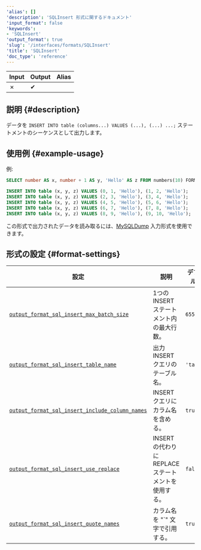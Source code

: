 ```yaml
---
'alias': []
'description': 'SQLInsert 形式に関するドキュメント'
'input_format': false
'keywords':
- 'SQLInsert'
'output_format': true
'slug': '/interfaces/formats/SQLInsert'
'title': 'SQLInsert'
'doc_type': 'reference'
---
```


| Input | Output | Alias |
|-------|--------|-------|
| ✗     | ✔      |       |

## 説明 {#description}

データを `INSERT INTO table (columns...) VALUES (...), (...) ...;` ステートメントのシーケンスとして出力します。

## 使用例 {#example-usage}

例:

```sql
SELECT number AS x, number + 1 AS y, 'Hello' AS z FROM numbers(10) FORMAT SQLInsert SETTINGS output_format_sql_insert_max_batch_size = 2
```

```sql
INSERT INTO table (x, y, z) VALUES (0, 1, 'Hello'), (1, 2, 'Hello');
INSERT INTO table (x, y, z) VALUES (2, 3, 'Hello'), (3, 4, 'Hello');
INSERT INTO table (x, y, z) VALUES (4, 5, 'Hello'), (5, 6, 'Hello');
INSERT INTO table (x, y, z) VALUES (6, 7, 'Hello'), (7, 8, 'Hello');
INSERT INTO table (x, y, z) VALUES (8, 9, 'Hello'), (9, 10, 'Hello');
```

この形式で出力されたデータを読み取るには、[MySQLDump](../formats/MySQLDump.md) 入力形式を使用できます。

## 形式の設定 {#format-settings}

| 設定                                                                                                                                  | 説明                                              | デフォルト     |
|---------------------------------------------------------------------------------------------------------------------------------------|---------------------------------------------------|-----------------|
| [`output_format_sql_insert_max_batch_size`](../../operations/settings/settings-formats.md/#output_format_sql_insert_max_batch_size)    | 1つのINSERTステートメント内の最大行数。                | `65505`         |
| [`output_format_sql_insert_table_name`](../../operations/settings/settings-formats.md/#output_format_sql_insert_table_name)            | 出力INSERTクエリのテーブル名。                      | `'table'`       |
| [`output_format_sql_insert_include_column_names`](../../operations/settings/settings-formats.md/#output_format_sql_insert_include_column_names) | INSERTクエリにカラム名を含める。                   | `true`          |
| [`output_format_sql_insert_use_replace`](../../operations/settings/settings-formats.md/#output_format_sql_insert_use_replace)          | INSERTの代わりにREPLACEステートメントを使用する。   | `false`         |
| [`output_format_sql_insert_quote_names`](../../operations/settings/settings-formats.md/#output_format_sql_insert_quote_names)          | カラム名を "\`" 文字で引用する。                   | `true`          |
